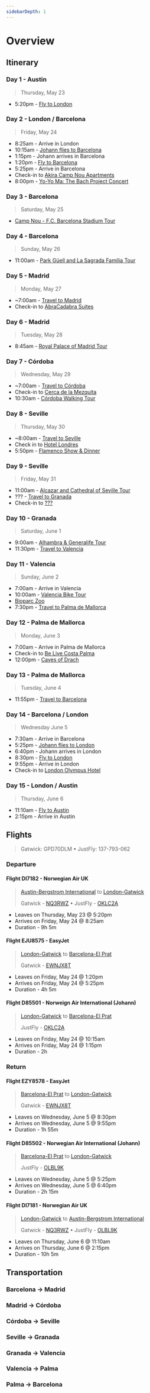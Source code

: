 ```yaml
---
sidebarDepth: 1
---
```


# Overview

## Itinerary

### Day 1 - Austin

> Thursday, May 23

* 5:20pm - [Fly to London](/overview/#flight-di7182-norwegian-air-uk)

### Day 2 - London / Barcelona

> Friday, May 24

* 8:25am - Arrive in London
* 10:15am - [Johann flies to Barcelona](/overview/#flight-d85501-norweign-air-international-johann)
* 1:15pm - Johann arrives in Barcelona
* 1:20pm - [Fly to Barcelona](/overview/#flight-eju8575-easyjet)
* 5:25pm - Arrive in Barcelona
* Check-in to [Akira Camp Nou Apartments](/cities/#stay)
* 8:00pm - [Yo-Yo Ma: The Bach Project Concert](/cities/#yo-yo-ma-the-bach-project-bach-s-six-cello-suites)

### Day 3 - Barcelona

> Saturday, May 25

* [Camp Nou - F.C. Barcelona Stadium Tour](/cities/#camp-nou-f-c-barcelona-stadium-tour)

### Day 4 - Barcelona

> Sunday, May 26

* 11:00am - [Park Güell and La Sagrada Familia Tour](/cities/#park-guell-and-la-sagrada-familia-tour)

### Day 5 - Madrid

> Monday, May 27

* ~7:00am - [Travel to Madrid](/overview/#barcelona-→-madrid)
* Check-in to [AbraCadabra Suites](/cities/#stay-2)

### Day 6 - Madrid

> Tuesday, May 28

* 8:45am - [Royal Palace of Madrid Tour](/cities/#royal-palace-of-madrid-tour)

### Day 7 - Córdoba

> Wednesday, May 29

* ~7:00am - [Travel to Córdoba](/overview/#madrid-→-cordoba)
* Check-in to [Cerca de la Mezquita](/cities/#stay-3)
* 10:30am - [Córdoba Walking Tour](/cities/#cordoba-walking-tour)

### Day 8 - Seville

> Thursday, May 30

* ~8:00am - [Travel to Seville](/overview/#cordoba-→-seville)
* Check in to [Hotel Londres](/cities/#stay-4)
* 5:50pm - [Flamenco Show & Dinner](/cities/#flamenco-show-dinner)

### Day 9 - Seville

> Friday, May 31

* 11:00am - [Alcazar and Cathedral of Seville Tour](/cities/#alcazar-and-cathedral-of-seville-tour)
* ??? - [Travel to Granada](/overview/#seville-→-granada)
* Check-in to [???](/cities/#stay-5)

### Day 10 - Granada

> Saturday, June 1

* 9:00am - [Alhambra & Generalife Tour](/cities/#alhambra-generalife-tour)
* 11:30pm - [Travel to Valencia](/overview/#granada-→-valencia)

### Day 11 - Valencia

> Sunday, June 2

* 7:00am - Arrive in Valencia
* 10:00am - [Valencia Bike Tour](/cities/#valencia-bike-tour)
* [Bioparc Zoo](/cities/#bioparc-zoo)
* 7:30pm - [Travel to Palma de Mallorca](/overview/#valencia-→-palma)

### Day 12 - Palma de Mallorca

> Monday, June 3

* 7:00am - Arrive in Palma de Mallorca
* Check-in to [Be Live Costa Palma](/cities/#be-live-costa-palma)
* 12:00pm - [Caves of Drach](/cities/#caves-of-drach)

### Day 13 - Palma de Mallorca

> Tuesday, June 4

* 11:55pm - [Travel to Barcelona](/overview/#palma-→-barcelona)

### Day 14 - Barcelona / London

> Wednesday June 5

* 7:30am - Arrive in Barcelona
* 5:25pm - [Johann flies to London](/overview/#flight-d85502-norwegian-air-international-johann)
* 6:40pm - Johann arrives in London
* 8:30pm - [Fly to London](/overview/#flight-ezy8578-easyjet)
* 9:55pm - Arrive in London
* Check-in to [London Olympus Hotel](/cities/#stay-8)

### Day 15 - London / Austin

> Thursday, June 6

* 11:10am - [Fly to Austin](/overview/#flight-di7181-norwegian-air-uk)
* 2:15pm - Arrive in Austin

## Flights
> Gatwick: GPD70DLM • JustFly: 137-793-062

### Departure

#### Flight DI7182 - Norwegian Air UK

> [Austin-Bergstrom International](https://www.google.com/maps/place/Austin-Bergstrom+International+Airport/@30.1974757,-97.6685469,17z/data=!3m1!4b1!4m5!3m4!1s0x8644b13b8b4aff45:0x1ca7fca8c9dc2768!8m2!3d30.1974711!4d-97.6663529) to [London-Gatwick](https://www.google.com/maps/place/Gatwick+Airport/@51.1536654,-0.1842569,17z/data=!3m1!4b1!4m5!3m4!1s0x4875efde7d1f391b:0x59dda4bf018973ff!8m2!3d51.1536621!4d-0.1820629)
>
> Gatwick - [NQ3RWZ](https://www.norwegian.com/us/ipr/mynorwegian#/my-reservation?pnr=NQ3RWZ&pnrName=AMAYA) • JustFly - [OKLC2A](https://www.norwegian.com/uk/ipr/mynorwegian#/my-reservation?showInfo=scheduleChange&pnr=OKLC2A&pnrName=VILLANUEVA&pnrLocal=6VTWZ)

* Leaves on Thursday, May 23 @ 5:20pm
* Arrives on Friday, May 24 @ 8:25am
* Duration - 9h 5m

#### Flight EJU8575 - EasyJet

> [London-Gatwick](https://www.google.com/maps/place/Gatwick+Airport/@51.1536654,-0.1842569,17z/data=!3m1!4b1!4m5!3m4!1s0x4875efde7d1f391b:0x59dda4bf018973ff!8m2!3d51.1536621!4d-0.1820629) to [Barcelona-El Prat](https://www.google.com/maps/place/Barcelona%E2%80%93El+Prat+Airport/@41.297445,2.0832941,15z/data=!4m5!3m4!1s0x0:0xf32be942fb6f9bd7!8m2!3d41.297445!4d2.0832941)
> 
> Gatwick - [EWNJX8T](https://www.easyjet.com/EN/secure/MyEasyJet.mvc/ViewBooking?bookingReference=EWNJX8T)

* Leaves on Friday, May 24 @ 1:20pm
* Arrives on Friday, May 24 @ 5:25pm
* Duration - 4h 5m

#### Flight D85501 - Norweign Air International (Johann)

> [London-Gatwick](https://www.google.com/maps/place/Gatwick+Airport/@51.1536654,-0.1842569,17z/data=!3m1!4b1!4m5!3m4!1s0x4875efde7d1f391b:0x59dda4bf018973ff!8m2!3d51.1536621!4d-0.1820629) to [Barcelona-El Prat](https://www.google.com/maps/place/Barcelona%E2%80%93El+Prat+Airport/@41.297445,2.0832941,15z/data=!4m5!3m4!1s0x0:0xf32be942fb6f9bd7!8m2!3d41.297445!4d2.0832941)
> 
> JustFly - [OKLC2A](https://www.norwegian.com/uk/ipr/mynorwegian#/my-reservation?showInfo=scheduleChange&pnr=OKLC2A&pnrName=VILLANUEVA&pnrLocal=6VTWZ)

* Leaves on Friday, May 24 @ 10:15am
* Arrives on Friday, May 24 @ 1:15pm
* Duration - 2h

### Return

#### Flight EZY8578 - EasyJet

> [Barcelona-El Prat](https://www.google.com/maps/place/Barcelona%E2%80%93El+Prat+Airport/@41.297445,2.0832941,15z/data=!4m5!3m4!1s0x0:0xf32be942fb6f9bd7!8m2!3d41.297445!4d2.0832941) to [London-Gatwick](https://www.google.com/maps/place/Gatwick+Airport/@51.1536654,-0.1842569,17z/data=!3m1!4b1!4m5!3m4!1s0x4875efde7d1f391b:0x59dda4bf018973ff!8m2!3d51.1536621!4d-0.1820629)
> 
> Gatwick - [EWNJX8T](https://www.easyjet.com/EN/secure/MyEasyJet.mvc/ViewBooking?bookingReference=EWNJX8T)

* Leaves on Wednesday, June 5 @ 8:30pm
* Arrives on Wednesday, June 5 @ 9:55pm
* Duration - 1h 55m

#### Flight D85502 - Norwegian Air International (Johann)

> [Barcelona-El Prat](https://www.google.com/maps/place/Barcelona%E2%80%93El+Prat+Airport/@41.297445,2.0832941,15z/data=!4m5!3m4!1s0x0:0xf32be942fb6f9bd7!8m2!3d41.297445!4d2.0832941) to [London-Gatwick](https://www.google.com/maps/place/Gatwick+Airport/@51.1536654,-0.1842569,17z/data=!3m1!4b1!4m5!3m4!1s0x4875efde7d1f391b:0x59dda4bf018973ff!8m2!3d51.1536621!4d-0.1820629)
> 
> JustFly - [OLBL9K](https://www.norwegian.com/uk/ipr/mynorwegian#/my-reservation?pnr=OLBL9K&pnrName=VILLANUEVA)

* Leaves on Wednesday, June 5 @ 5:25pm
* Arrives on Wednesday, June 5 @ 6:40pm
* Duration - 2h 15m

#### Flight DI7181 - Norwegian Air UK

> [London-Gatwick](https://www.google.com/maps/place/Gatwick+Airport/@51.1536654,-0.1842569,17z/data=!3m1!4b1!4m5!3m4!1s0x4875efde7d1f391b:0x59dda4bf018973ff!8m2!3d51.1536621!4d-0.1820629) to [Austin-Bergstrom International](https://www.google.com/maps/place/Austin-Bergstrom+International+Airport/@30.1974757,-97.6685469,17z/data=!3m1!4b1!4m5!3m4!1s0x8644b13b8b4aff45:0x1ca7fca8c9dc2768!8m2!3d30.1974711!4d-97.6663529)
> 
> Gatwick - [NQ3RWZ](https://www.norwegian.com/us/ipr/mynorwegian#/my-reservation?pnr=NQ3RWZ&pnrName=AMAYA) • JustFly - [OLBL9K](https://www.norwegian.com/uk/ipr/mynorwegian#/my-reservation?pnr=OLBL9K&pnrName=VILLANUEVA)

* Leaves on Thursday, June 6 @ 11:10am
* Arrives on Thursday, June 6 @ 2:15pm
* Duration - 10h 5m

## Transportation

### Barcelona → Madrid

### Madrid → Córdoba

### Córdoba → Seville

### Seville → Granada

### Granada → Valencia

### Valencia → Palma

### Palma → Barcelona